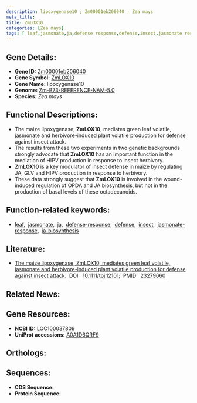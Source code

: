 ```yaml
---
description: lipoxygenase10 ; Zm00001eb206040 ; Zea mays
meta_title:
title: ZmLOX10
categories: [Zea mays]
tags: [ leaf,jasmonate,ja,defense response,defense,insect,jasmonate response,ja biosynthesis ]
---
```


## Gene Details:
- **Gene ID:** [Zm00001eb206040]()
- **Gene Symbol:** <u>ZmLOX10</u>
- **Gene Name:** lipoxygenase10
- **Genome:** [Zm-B73-REFERENCE-NAM-5.0]()
- **Species:** *Zea mays*

## Functional Descriptions:
   - The maize lipoxygenase, **ZmLOX10**, mediates green leaf volatile, jasmonate and herbivore-induced plant volatile production for defense against insect attack.
   - The results from these two experiments in two genetic backgrounds strongly advocate that **ZmLOX10** has an important function in the mediation of HIPV production in response to insect herbivory.
   - **ZmLOX10** is a key modulator of insect defense in maize by regulating JA, GLV and HIPV production in response to herbivory.
   - These data strongly suggest that **ZmLOX10** is involved in the wound-induced regulation of OPDA and JA biosynthesis, but not in the production of basal levels of these octadecanoids.

## Function-related keywords:
   - [leaf](/tags/leaf/),&nbsp;&nbsp;[jasmonate](/tags/jasmonate/),&nbsp;&nbsp;[ja](/tags/ja/),&nbsp;&nbsp;[defense-response](/tags/defense-response/),&nbsp;&nbsp;[defense](/tags/defense/),&nbsp;&nbsp;[insect](/tags/insect/),&nbsp;&nbsp;[jasmonate-response](/tags/jasmonate-response/),&nbsp;&nbsp;[ja-biosynthesis](/tags/ja-biosynthesis/)

## Literature:
   - [The maize lipoxygenase, ZmLOX10, mediates green leaf volatile, jasmonate and herbivore-induced plant volatile production for defense against insect attack.](https://doi.org/10.1111/tpj.12101)&nbsp;&nbsp;DOI:&nbsp;&nbsp;[10.1111/tpj.12101](https://doi.org/10.1111/tpj.12101);&nbsp;&nbsp;PMID:&nbsp;&nbsp;[23279660](https://pubmed.ncbi.nlm.nih.gov/23279660/)

## Related News:

## Gene Resources:
- **NCBI ID:**  [LOC100037809](https://www.ncbi.nlm.nih.gov/gene/?term=LOC100037809)
- **UniProt accessions:**  [A0A1D6QRF9](https://www.uniprot.org/uniprotkb/A0A1D6QRF9/entry)

## Orthologs:

## Sequences:
- **CDS Sequence:**
- **Protein Sequence:**
